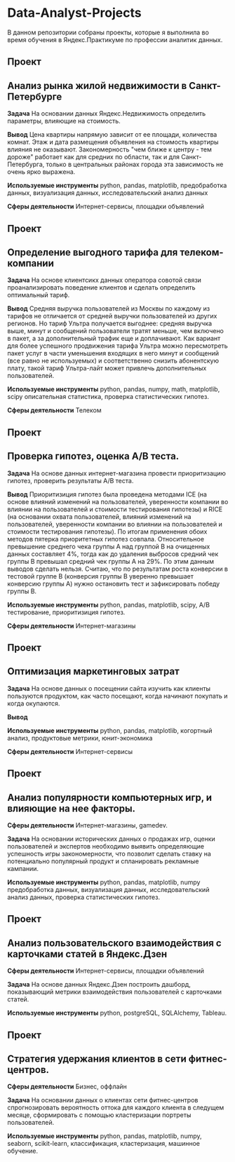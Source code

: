 # Data-Analyst-Projects
В данном репозитории собраны проекты, которые я выполнила во время обучения в Яндекс.Практикуме по профессии аналитик данных.

## Проект
## Анализ рынка жилой недвижимости в Санкт-Петербурге
**Задача**
На основании данных Яндекс.Недвижимость определить параметры, влияющие на стоимость.

**Вывод**
Цена квартиры напрямую зависит от ее площади, количества комнат. Этаж и дата размещения объявления на стоимость квартиры влияния не оказывают. Закономерность "чем ближе к центру - тем дороже" работает как для средних по области, так и для Санкт-Петербурга, только в центральных районах города эта зависимость не очень ярко выражена.

**Используемые инструменты**
python, pandas, matplotlib, 
предобработка данных, визуализация данных, исследовательский анализ данных

**Сферы деятельности**
Интернет-сервисы, площадки объявлений

## Проект
## Определение выгодного тарифа для телеком-компании
**Задача**
На основе клиентсикх данных оператора совотой связи проанализировать поведение клиентов и сделать определить оптимальный тариф.

**Вывод**
Средняя выручка пользователей из Москвы по каждому из тарифов не отличается от средней выручки пользователей из других регионов. Но тариф Ультра получается выгоднее: средняя выручка выше, минут и сообщений пользователи тратят меньше, чем включено в пакет, а за дополнительный трафик еще и доплачивают.
Как вариант для более успешного продвижения тарифа Ультра можно пересмотреть пакет услуг в части уменьшения входящих в него минут и сообщений (все равно не используемых) и соответственно снизить абонентскую плату, такой тариф Ультра-лайт может привлечь дополнительных пользователей.

**Используемые инструменты**
python, pandas, numpy, math, matplotlib, scipy
описательная статистика, проверка статистических гипотез.

**Сферы деятельности**
Телеком

## Проект
## Проверка гипотез, оценка А/В теста.
**Задача**
На основе данных интернет-магазина провести приоритизацию гипотез, проверить результаты А/В теста.

**Вывод**
Приоритизиция гипотез была проведена методами ICE (на основе влияний изменений на пользователей, уверенности компании во влиянии на пользователей и стоимости тестирования гипотезы) и RICE (на основании охвата пользователей, влияний изменений на пользователей, уверенности компании во влиянии на пользователей и стоимости тестирования гипотезы). По итогам применения обоих методов пятерка приоритетных гипотез совпала.
Относительное превышение среднего чека группы А над группой В на очищенных данных составляет 4%, тогда как до удаления выбросов средний чек группы В превышал средний чек группы А на 29%. По этим данным выводов сделать нельзя.
Считаю, что по результатам роста конверсии в тестовой группе В (конверсия группы В уверенно превышает конверсию группы А) нужно остановить тест и зафиксировать победу группы В.

**Используемые инструменты**
python, pandas, matplotlib, scipy, A/B тестирование, приоритизиция гипотез.

**Сферы деятельности**
Интернет-магазины

## Проект
## Оптимизация маркетинговых затрат
**Задача**
На основе данных о посещении сайта изучить как клиенты пользуются продуктом, как часто посещают, когда начинают покупать и когда окупаются.

**Вывод**


**Используемые инструменты**
python, pandas, matplotlib, когортный анализ, продуктовые метрики, юнит-экономика

**Сферы деятельности**
Интернет-сервисы

## Проект
## Анализ популярности компьютерных игр, и влияющие на нее факторы.

**Сферы деятельности**
Интернет-магазины, gamedev.

**Задача**
На основании исторических данных о продажах игр, оценки пользователей и экспертов необходимо выявить определяющие успешность игры закономерности, что позволит сделать ставку на потенциально популярный продукт и спланировать рекламные кампании.

**Используемые инструменты**
python, pandas, matplotlib, numpy предобработка данных, визуализация данных, исследовательский анализ данных, проверка статистических гипотез.

## Проект
## Анализ пользовательского взаимодействия с карточками статей в Яндекс.Дзен

**Сферы деятельности**
Интернет-сервисы, площадки объявлений

**Задача**
На основе данных Яндекс.Дзен построить дашборд, показывающий метрики взаимодействия пользователей с карточками статей.

**Используемые инструменты**
python, postgreSQL, SQLAlchemy, Tableau.

## Проект
## Стратегия удержания клиентов в сети фитнес-центров.

**Сферы деятельности**
Бизнес, оффлайн

**Задача**
На основании данных о клиентах сети фитнес-центров спрогнозировать вероятность оттока для каждого клиента в следущем месяце, сформировать с помощью кластеризации портреты пользователей.

**Используемые инструменты**
python, pandas, matplotlib, numpy, seaborn, scikit-learn, классификация, кластеризация, машинное обучение.
